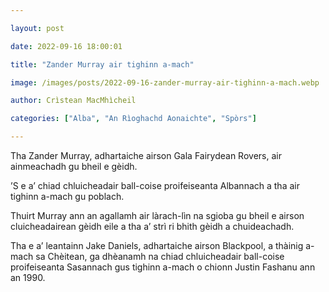 ```yaml
---

layout: post

date: 2022-09-16 18:00:01

title: "Zander Murray air tighinn a-mach"

image: /images/posts/2022-09-16-zander-murray-air-tighinn-a-mach.webp

author: Crìstean MacMhìcheil

categories: ["Alba", "An Rìoghachd Aonaichte", "Spòrs"]

---
```


Tha Zander Murray, adhartaiche airson Gala Fairydean Rovers, air ainmeachadh gu bheil e gèidh.

’S e a’ chiad chluicheadair ball-coise proifeiseanta Albannach a tha air tighinn a-mach gu poblach.

Thuirt Murray ann an agallamh air làrach-lìn na sgioba gu bheil e airson cluicheadairean gèidh eile a tha a’ strì ri bhith gèidh a chuideachadh.

Tha e a’ leantainn Jake Daniels, adhartaiche airson Blackpool, a thàinig a-mach sa Chèitean, ga dhèanamh na chiad chluicheadair ball-coise proifeiseanta Sasannach gus tighinn a-mach o chionn Justin Fashanu ann an 1990.
